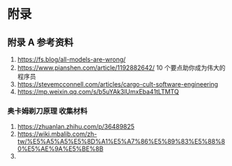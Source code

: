 # 附录

## 附录 A 参考资料



1. https://fs.blog/all-models-are-wrong/ 
2. https://www.pianshen.com/article/1192882642/ 10 个要点助你成为伟大的程序员
3. https://stevemcconnell.com/articles/cargo-cult-software-engineering
4. https://mp.weixin.qq.com/s/b5uYAk3lUmxEba41tLTMTQ



### 奥卡姆剃刀原理 收集材料



1. https://zhuanlan.zhihu.com/p/36489825
2. https://wiki.mbalib.com/zh-tw/%E5%A5%A5%E5%8D%A1%E5%A7%86%E5%89%83%E5%88%80%E5%AE%9A%E5%BE%8B
3. 
